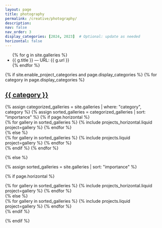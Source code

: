 ```yaml
---
layout: page
title: photography
permalink: /creative/photography/
description:
nav: false
nav_order: 3
display_categories: [2024, 2023]  # Optional: update as needed
horizontal: false
---
```

<!-- DEBUG: list all gallery items -->
<ul>
  {% for g in site.galleries %}
    <li>{{ g.title }} — URL: {{ g.url }}</li>
  {% endfor %}
</ul>

<!-- pages/photography.md -->
<div class="projects">
{% if site.enable_project_categories and page.display_categories %}
  <!-- Display categorized galleries -->
  {% for category in page.display_categories %}
  <a id="{{ category }}" href=".#{{ category }}">
    <h2 class="category">{{ category }}</h2>
  </a>
  {% assign categorized_galleries = site.galleries | where: "category", category %}
  {% assign sorted_galleries = categorized_galleries | sort: "importance" %}
  <!-- Generate cards for each gallery -->
  {% if page.horizontal %}
  <div class="container">
    <div class="row row-cols-1 row-cols-md-2">
    {% for gallery in sorted_galleries %}
      {% include projects_horizontal.liquid project=gallery %}
    {% endfor %}
    </div>
  </div>
  {% else %}
  <div class="row row-cols-1 row-cols-md-3">
    {% for gallery in sorted_galleries %}
      {% include projects.liquid project=gallery %}
    {% endfor %}
  </div>
  {% endif %}
  {% endfor %}

{% else %}

<!-- Display galleries without categories -->
{% assign sorted_galleries = site.galleries | sort: "importance" %}

{% if page.horizontal %}
  <div class="container">
    <div class="row row-cols-1 row-cols-md-2">
    {% for gallery in sorted_galleries %}
      {% include projects_horizontal.liquid project=gallery %}
    {% endfor %}
    </div>
  </div>
{% else %}
  <div class="row row-cols-1 row-cols-md-3">
    {% for gallery in sorted_galleries %}
      {% include projects.liquid project=gallery %}
    {% endfor %}
  </div>
{% endif %}

{% endif %}
</div>
